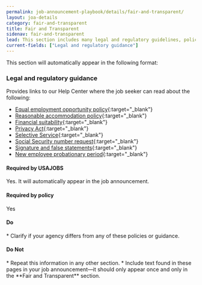 ```yaml
---
permalink: job-announcement-playbook/details/fair-and-transparent/
layout: joa-details
category: fair-and-transparent
title: Fair and Transparent
sidenav: fair-and-transparent
lead: This section includes many legal and regulatory guidelines, policies and statements that applicants should know of as they apply.
current-fields: ["Legal and regulatory guidance"]
---
```


This section will automatically appear in the following format:

<div class="usajobs-recruitment-joa-playbook-details__example-img">
<amp-img src="{{ '/assets/images/job-announcement-playbook/fair-and-transparent-v6.6.png' | relative_url }}"
  srcset="{{ '/assets/images/job-announcement-playbook/fair-and-transparent-v6.6.png' | relative_url }} 768w,
  {{ '/assets/images/job-announcement-playbook/fair-and-transparent-v6.6-SM.png' | relative_url }} 100w"
  width="377"
  height="357"
  layout="responsive"
  alt="Fair and Transparent v6.6"></amp-img>
</div>


### Legal and regulatory guidance
Provides links to our Help Center where the job seeker can read about the following:

* [Equal employment opportunity policy](https://www.usajobs.gov/Help/equal-employment-opportunity/){:target="_blank"}
* [Reasonable accommodation policy](https://www.usajobs.gov/Help/reasonable-accommodation/){:target="_blank"}
* [Financial suitability](https://www.usajobs.gov/Help/working-in-government/fair-and-transparent/financial-suitability/){:target="_blank"}
* [Privacy Act](https://www.usajobs.gov/Help/working-in-government/fair-and-transparent/privacy-act/){:target="_blank"}
* [Selective Service](https://www.usajobs.gov/Help/working-in-government/fair-and-transparent/selective-service/){:target="_blank"}
* [Social Security number request](https://www.usajobs.gov/Help/working-in-government/fair-and-transparent/social-security-number/){:target="_blank"}
* [Signature and false statements](https://www.usajobs.gov/Help/working-in-government/fair-and-transparent/signature-false-statements/){:target="_blank"}
* [New employee probationary period](https://www.usajobs.gov/Help/working-in-government/fair-and-transparent/probationary-period/){:target="_blank"}

<div class="usajobs-recruitment-joa-playbook-details__container">
<div class="usajobs-recruitment-joa-playbook-details__required-by-usajobs">
  <h4>Required by USAJOBS</h4>
  <p>Yes. It will automatically appear in the job announcement.</p>
</div>
<div class="usajobs-recruitment-joa-playbook-details__required-by-policy">
  <h4>Required by policy</h4>
  <p>Yes</p>
</div>
</div>



<div class="usajobs-recruitment-joa-playbook-details__container">
<div class="usajobs-recruitment-joa-playbook-details__do">
  <h4><span class="fa fa-check"></span> Do</h4>
  * Clarify if your agency differs from any of these policies or guidance.
</div>
<div class="usajobs-recruitment-joa-playbook-details__do-not">
  <h4><span class="fa fa-times"></span> Do Not</h4>
  * Repeat this information in any other section.
  * Include text found in these pages in your job announcement—it should only appear once and only in the **Fair and Transparent** section.
</div>
</div>









